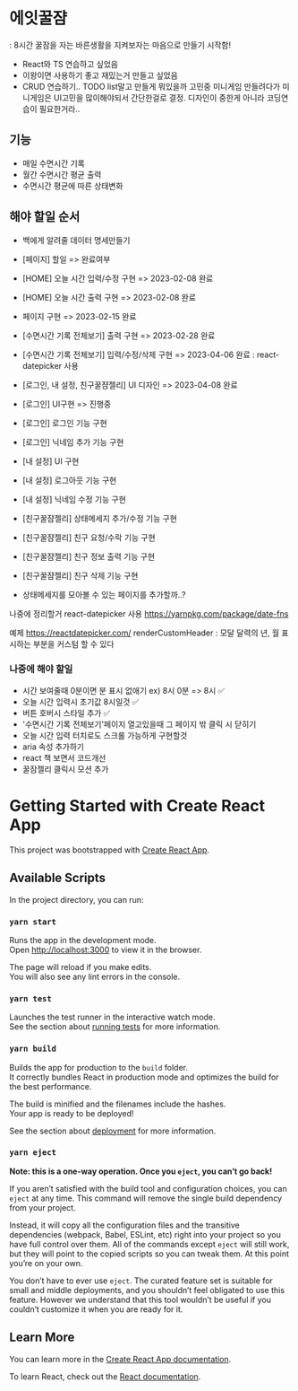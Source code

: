 # 에잇꿀쟘
 : 8시간 꿀잠을 자는 바른생활을 지켜보자는 마음으로 만들기 시작함!
- React와 TS 연습하고 싶었음
- 이왕이면 사용하기 좋고 재밌는거 만들고 싶었음
- CRUD 연습하기.. TODO list말고 만들게 뭐있을까 고민중 미니게임 만들려다가 미니게임은 UI고민을 많이해야되서 간단한걸로 결정. 디자인이 중한게 아니라 코딩연습이 필요한거라..

## 기능
- 매일 수면시간 기록
- 월간 수면시간 평균 출력
- 수면시간 평균에 따른 상태변화

## 해야 할일 순서
- 백에게 알려줄 데이터 명세만들기

- [페이지] 할일 => 완료여부
- [HOME] 오늘 시간 입력/수정 구현 => 2023-02-08 완료
- [HOME] 오늘 시간 출력 구현 => 2023-02-08 완료
- 페이지 구현 => 2023-02-15 완료
- [수면시간 기록 전체보기] 출력 구현 => 2023-02-28 완료
- [수면시간 기록 전체보기] 입력/수정/삭제 구현 => 2023-04-06 완료 : react-datepicker 사용
- [로그인, 내 설정, 친구꿀쟘젤리] UI 디자인 => 2023-04-08 완료
- [로그인] UI구현 => 진행중
- [로그인] 로그인 기능 구현
- [로그인] 닉네임 추가 기능 구현
- [내 설정] UI 구현
- [내 설정] 로그아웃 기능 구현
- [내 설정] 닉네임 수정 기능 구현
- [친구꿀쟘젤리] 상태메세지 추가/수정 기능 구현
- [친구꿀쟘젤리] 친구 요청/수락 기능 구현
- [친구꿀쟘젤리] 친구 정보 출력 기능 구현
- [친구꿀쟘젤리] 친구 삭제 기능 구현
- 상태메세지를 모아볼 수 있는 페이지를 추가할까..?

나중에 정리할거
react-datepicker 사용
https://yarnpkg.com/package/date-fns

예제
https://reactdatepicker.com/
renderCustomHeader : 모달 달력의 년, 월 표시하는 부분을 커스텀 할 수 있다





### 나중에 해야 할일
- 시간 보여줄때 0분이면 분 표시 없애기 ex) 8시 0분 => 8시 ✅
- 오늘 시간 입력시 초기값 8시일것 ✅
- 버튼 호버시 스타일 추가 ✅
- '수면시간 기록 전체보기'페이지 열고있을때 그 페이지 밖 클릭 시 닫히기
- 오늘 시간 입력 터치로도 스크롤 가능하게 구현할것
- aria 속성 추가하기
- react 책 보면서 코드개선
- 꿀잠젤리 클릭시 모션 추가

## 
# Getting Started with Create React App

This project was bootstrapped with [Create React App](https://github.com/facebook/create-react-app).

## Available Scripts

In the project directory, you can run:

### `yarn start`

Runs the app in the development mode.\
Open [http://localhost:3000](http://localhost:3000) to view it in the browser.

The page will reload if you make edits.\
You will also see any lint errors in the console.

### `yarn test`

Launches the test runner in the interactive watch mode.\
See the section about [running tests](https://facebook.github.io/create-react-app/docs/running-tests) for more information.

### `yarn build`

Builds the app for production to the `build` folder.\
It correctly bundles React in production mode and optimizes the build for the best performance.

The build is minified and the filenames include the hashes.\
Your app is ready to be deployed!

See the section about [deployment](https://facebook.github.io/create-react-app/docs/deployment) for more information.

### `yarn eject`

**Note: this is a one-way operation. Once you `eject`, you can’t go back!**

If you aren’t satisfied with the build tool and configuration choices, you can `eject` at any time. This command will remove the single build dependency from your project.

Instead, it will copy all the configuration files and the transitive dependencies (webpack, Babel, ESLint, etc) right into your project so you have full control over them. All of the commands except `eject` will still work, but they will point to the copied scripts so you can tweak them. At this point you’re on your own.

You don’t have to ever use `eject`. The curated feature set is suitable for small and middle deployments, and you shouldn’t feel obligated to use this feature. However we understand that this tool wouldn’t be useful if you couldn’t customize it when you are ready for it.

## Learn More

You can learn more in the [Create React App documentation](https://facebook.github.io/create-react-app/docs/getting-started).

To learn React, check out the [React documentation](https://reactjs.org/).
